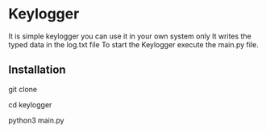 # Keylogger
It is simple keylogger you can use it in your own system only 
It writes the typed data in the log.txt file
To start the Keylogger execute the main.py file.
## Installation
git clone

cd keylogger

python3 main.py  

